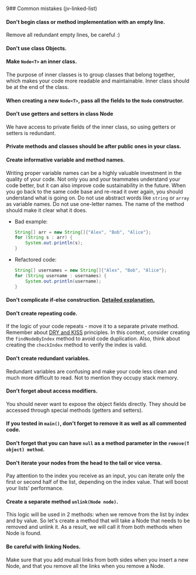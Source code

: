 9## Common mistakes (jv-linked-list)

#### Don't begin class or method implementation with an empty line. 
Remove all redundant empty lines, be careful :)
#### Don't use class Objects.
#### Make `Node<T>` an inner class.
The purpose of inner classes is to group classes that belong together, which makes your code more readable and maintainable. Inner class should be at the end of the class.
#### When creating a new `Node<T>`, pass all the fields to the `Node` constructor.
#### Don't use getters and setters in class Node
We have access to private fields of the inner class, so using getters or setters is redundant.
#### Private methods and classes should be after public ones in your class.
#### Create informative variable and method names.
Writing proper variable names can be a highly valuable investment in the quality of your code. 
Not only you and your teammates understand your code better, but it can also improve code sustainability in the future. 
When you go back to the same code base and re-read it over again, you should understand what is going on.
Do not use abstract words like `string` or `array` as variable names. Do not use one-letter names. The name of the method should make it clear what it does.

- Bad example:
    ```java
    String[] arr = new String[]{"Alex", "Bob", "Alice"};
    for (String s : arr) {
        System.out.println(s);
    }
    ```
- Refactored code:
    ```java
    String[] usernames = new String[]{"Alex", "Bob", "Alice"};
    for (String username : usernames) {
        System.out.println(username);
    }
    ```
#### Don't complicate if-else construction. [Detailed explanation.](https://mate-academy.github.io/jv-program-common-mistakes/java-core/complicated-if-else.html)
#### Don't create repeating code.
If the logic of your code repeats - move it to a separate private method. 
Remember about [DRY and KISS](https://dzone.com/articles/software-design-principles-dry-and-kiss) principles.
In this context, consider creating the `findNodeByIndex` method to avoid code duplication. Also, think about creating the `checkIndex` method to verify the index is valid.
#### Don't create redundant variables.
Redundant variables are confusing and make your code less clean and much more difficult to read. Not to mention they occupy stack memory.
#### Don't forget about access modifiers.
You should never want to expose the object fields directly. They should be accessed through special methods (getters and setters).
#### If you tested in `main()`, don't forget to remove it as well as all commented code.
#### Don't forget that you can have `null` as a method parameter in the `remove(T object) method`.
#### Don't iterate your nodes from the head to the tail or vice versa.
Pay attention to the index you receive as an input, you can iterate only the first or second half of the list, 
depending on the index value. That will boost your lists' performance.
#### Create a separate method `unlink(Node node)`.
This logic will be used in 2 methods: when we remove from the list by index and by value. So let's create a method that will take a Node 
that needs to be removed and unlink it. As a result, we will call it from both methods when Node is found.
#### Be careful with linking Nodes.
Make sure that you add mutual links from both sides when you insert a new Node, and that you remove all the links when you remove a Node.
